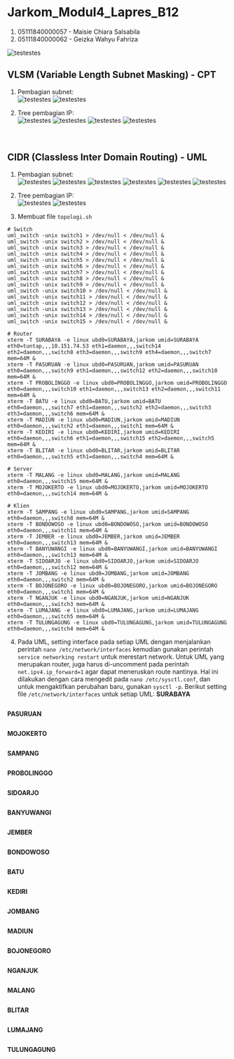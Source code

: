 # Jarkom_Modul4_Lapres_B12

1. 05111840000057 - Maisie Chiara Salsabila
2. 05111840000062 - Geizka Wahyu Fahriza

![testestes](https://github.com/messyme/Jarkom_Modul4_Lapres_B12/blob/main/Praktikum%204/Soal%20Shift%20Modul%204.png)

## VLSM (Variable Length Subnet Masking) - CPT
1. Pembagian subnet:<br>
  ![testestes](https://github.com/messyme/Jarkom_Modul4_Lapres_B12/blob/main/Praktikum%204/Pembagian%20Subnet%20VLSM.png)
  ![testestes](https://github.com/messyme/Jarkom_Modul4_Lapres_B12/blob/main/Praktikum%204/Netmask%20VLSM.jpg)

2. Tree pembagian IP:<br>
  ![testestes](https://github.com/messyme/Jarkom_Modul4_Lapres_B12/blob/main/Praktikum%204/IP%20Tree.jpg)
  ![testestes](https://github.com/messyme/Jarkom_Modul4_Lapres_B12/blob/main/Praktikum%204/IP%20Tree%20VLSM.jpg)
  ![testestes](https://github.com/messyme/Jarkom_Modul4_Lapres_B12/blob/main/Praktikum%204/vlsm-1.jpg)
  ![testestes](https://github.com/messyme/Jarkom_Modul4_Lapres_B12/blob/main/Praktikum%204/vlsm-2.jpg)
<br><br><br>

## CIDR (Classless Inter Domain Routing) - UML
1. Pembagian subnet:<br>
  ![testestes](https://github.com/messyme/Jarkom_Modul4_Lapres_B12/blob/main/Praktikum%204/Pembagian%20Subnet%20CIDR%20-%201.png)
  ![testestes](https://github.com/messyme/Jarkom_Modul4_Lapres_B12/blob/main/Praktikum%204/Pembagian%20Subnet%20CIDR%20-%202.png)
  ![testestes](https://github.com/messyme/Jarkom_Modul4_Lapres_B12/blob/main/Praktikum%204/Pembagian%20Subnet%20CIDR%20-%203.png)
  ![testestes](https://github.com/messyme/Jarkom_Modul4_Lapres_B12/blob/main/Praktikum%204/Pembagian%20Subnet%20CIDR%20-%204.png)
  ![testestes](https://github.com/messyme/Jarkom_Modul4_Lapres_B12/blob/main/Praktikum%204/Pembagian%20Subnet%20CIDR%20-%205.png)
  ![testestes](https://github.com/messyme/Jarkom_Modul4_Lapres_B12/blob/main/Praktikum%204/Pembagian%20Subnet%20CIDR%20-%206.png)

2. Tree pembagian IP:<br>
  ![testestes](https://github.com/messyme/Jarkom_Modul4_Lapres_B12/blob/main/Praktikum%204/IP%20Tree%20CIDR.png)
  ![testestes](https://github.com/messyme/Jarkom_Modul4_Lapres_B12/blob/main/Praktikum%204/IP%20Tree%20CIDR%202.png)

3. Membuat file ```topologi.sh```
  ```
  # Switch
  uml_switch -unix switch1 > /dev/null < /dev/null &
  uml_switch -unix switch2 > /dev/null < /dev/null &
  uml_switch -unix switch3 > /dev/null < /dev/null &
  uml_switch -unix switch4 > /dev/null < /dev/null &
  uml_switch -unix switch5 > /dev/null < /dev/null &
  uml_switch -unix switch6 > /dev/null < /dev/null &
  uml_switch -unix switch7 > /dev/null < /dev/null &
  uml_switch -unix switch8 > /dev/null < /dev/null &
  uml_switch -unix switch9 > /dev/null < /dev/null &
  uml_switch -unix switch10 > /dev/null < /dev/null &
  uml_switch -unix switch11 > /dev/null < /dev/null &
  uml_switch -unix switch12 > /dev/null < /dev/null &
  uml_switch -unix switch13 > /dev/null < /dev/null &
  uml_switch -unix switch14 > /dev/null < /dev/null &
  uml_switch -unix switch15 > /dev/null < /dev/null &

  # Router
  xterm -T SURABAYA -e linux ubd0=SURABAYA,jarkom umid=SURABAYA eth0=tuntap,,,10.151.74.53 eth1=daemon,,,switch14 eth2=daemon,,,switch8 eth3=daemon,,,switch9 eth4=daemon,,,switch7 mem=64M &
  xterm -T PASURUAN -e linux ubd0=PASURUAN,jarkom umid=PASURUAN eth0=daemon,,,switch9 eth1=daemon,,,switch12 eth2=daemon,,,switch10 mem=64M &
  xterm -T PROBOLINGGO -e linux ubd0=PROBOLINGGO,jarkom umid=PROBOLINGGO eth0=daemon,,,switch10 eth1=daemon,,,switch13 eth2=daemon,,,switch11 mem=64M &
  xterm -T BATU -e linux ubd0=BATU,jarkom umid=BATU eth0=daemon,,,switch7 eth1=daemon,,,switch2 eth2=daemon,,,switch3 eth3=daemon,,,switch6 mem=64M &
  xterm -T MADIUN -e linux ubd0=MADIUN,jarkom umid=MADIUN eth0=daemon,,,switch2 eth1=daemon,,,switch1 mem=64M &
  xterm -T KEDIRI -e linux ubd0=KEDIRI,jarkom umid=KEDIRI eth0=daemon,,,switch6 eth1=daemon,,,switch15 eth2=daemon,,,switch5 mem=64M &
  xterm -T BLITAR -e linux ubd0=BLITAR,jarkom umid=BLITAR eth0=daemon,,,switch5 eth1=daemon,,,switch4 mem=64M &

  # Server
  xterm -T MALANG -e linux ubd0=MALANG,jarkom umid=MALANG eth0=daemon,,,switch15 mem=64M &
  xterm -T MOJOKERTO -e linux ubd0=MOJOKERTO,jarkom umid=MOJOKERTO eth0=daemon,,,switch14 mem=64M &

  # Klien
  xterm -T SAMPANG -e linux ubd0=SAMPANG,jarkom umid=SAMPANG eth0=daemon,,,switch8 mem=64M &
  xterm -T BONDOWOSO -e linux ubd0=BONDOWOSO,jarkom umid=BONDOWOSO eth0=daemon,,,switch11 mem=64M &
  xterm -T JEMBER -e linux ubd0=JEMBER,jarkom umid=JEMBER eth0=daemon,,,switch13 mem=64M &
  xterm -T BANYUWANGI -e linux ubd0=BANYUWANGI,jarkom umid=BANYUWANGI eth0=daemon,,,switch13 mem=64M &
  xterm -T SIDOARJO -e linux ubd0=SIDOARJO,jarkom umid=SIDOARJO eth0=daemon,,,switch12 mem=64M &
  xterm -T JOMBANG -e linux ubd0=JOMBANG,jarkom umid=JOMBANG eth0=daemon,,,switch2 mem=64M &
  xterm -T BOJONEGORO -e linux ubd0=BOJONEGORO,jarkom umid=BOJONEGORO eth0=daemon,,,switch1 mem=64M &
  xterm -T NGANJUK -e linux ubd0=NGANJUK,jarkom umid=NGANJUK eth0=daemon,,,switch3 mem=64M &
  xterm -T LUMAJANG -e linux ubd0=LUMAJANG,jarkom umid=LUMAJANG eth0=daemon,,,switch5 mem=64M &
  xterm -T TULUNGAGUNG -e linux ubd0=TULUNGAGUNG,jarkom umid=TULUNGAGUNG eth0=daemon,,,switch4 mem=64M &
  ```
  
4. Pada UML, setting interface pada setiap UML dengan menjalankan perintah ```nano /etc/network/interfaces``` kemudian gunakan perintah ```service networking restart``` untuk merestart network. Untuk UML yang merupakan router, juga harus di-uncomment pada perintah ```net.ipv4.ip_forward=1``` agar dapat meneruskan route nantinya. Hal ini dilakukan dengan cara mengedit pada ```nano /etc/sysctl.conf```, dan untuk mengaktifkan perubahan baru, gunakan ```sysctl -p```. Berikut setting file ```/etc/network/interfaces``` untuk setiap UML:
  **SURABAYA**
  ```
  
  ```
  **PASURUAN**
  ```
  
  ```
  **MOJOKERTO**
  ```
  
  ```
  **SAMPANG**
  ```
  
  ```
  **PROBOLINGGO**
  ```
  
  ```
  **SIDOARJO**
  ```
  
  ```
  **BANYUWANGI**
  ```
  
  ```
  **JEMBER**
  ```
  
  ```
  **BONDOWOSO**
  ```
  
  ```
  **BATU**
  ```
  
  ```
  **KEDIRI**
  ```
  
  ```
  **JOMBANG**
  ```
  
  ```
  **MADIUN**
  ```
  
  ```
  **BOJONEGORO**
  ```
  
  ```
  **NGANJUK**
  ```
  
  ```
  **MALANG**
  ```
  
  ```
  **BLITAR**
  ```
  
  ```
  **LUMAJANG**
  ```
  
  ```
  **TULUNGAGUNG**
  ```
  
  ```
